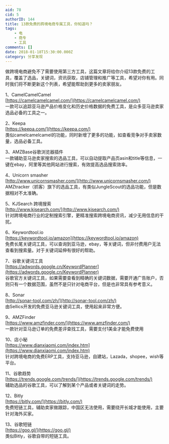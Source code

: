 ```yaml
---
aid: 78
cid: 5
authorID: 144
title: 13款免费的跨境电商专属工具，你知道吗？
tags:
    - 电
    - 商专
    - 工具
comments: []
date: 2018-01-18T15:30:00.000Z
category: 分享发现
---
```


做跨境电商避免不了需要使用第三方工具，这篇文章将给你介绍13款免费的工具，覆盖了选品，关键词，资讯获取，店铺管理和推广等工具，希望对你有用。同时我们将不断更新这个列表，希望能帮助到更多的卖家朋友。

1、CamelCamelCamel  
[https://camelcamelcamel.com/](https://camelcamelcamel.com/)  
一款可以追踪亚马逊产品价格变化和历史价格数据的免费工具，是众多亚马逊卖家选品必备的工具之一。

2、Keepa  
[https://keepa.com/](https://keepa.com/)  
类似camelcamelcamel的功能，同时新增了更多的功能，如查看竞争对手卖家数量，选品必备工具。

3、AMZBase谷歌浏览器插件  
一款辅助亚马逊卖家搜索的选品工具，可以自动提取产品页asin和title等信息，一键在ebay，阿里等其他网站进行搜索，有效提高选品搜索效率。

4、Unicorn smasher  
[http://www.unicornsmasher.com/](http://www.unicornsmasher.com/)  
AMZtracker（抓客）旗下的选品工具，有类似JungleScout的选品功能，但是数据相对不太准确。

5、KJSearch 跨境搜索  
[http://www.kjsearch.com/](http://www.kjsearch.com/)  
针对跨境电商行业的定制搜索引擎，更精准搜索跨境电商资讯，减少无用信息的干扰。

6、Keywordtool.io  
[https://keywordtool.io/amazon](https://keywordtool.io/amazon)  
免费长尾关键词工具，可以查询到亚马逊，ebay，等关键词，但非付费用户无法查看到搜索量。对于关键词延伸有很好的帮助。

7、谷歌关键词工具  
[https://adwords.google.cn/KeywordPlanner](https://adwords.google.cn/KeywordPlanner)  
谷歌官方关键词工具，如果需要查看到精确的关键词数据，需要开通广告账户，否则只有一个数据范围，虽然不是只针对电商平台，但是也非常具有参考意义。

8、Sonar  
[http://sonar-tool.com/zh/](http://sonar-tool.com/zh/)  
由Sellics开发的免费亚马逊关键词工具，使用起来非常方便。

9、AMZFinder  
[https://www.amzfinder.com/](https://www.amzfinder.com/)  
一款针对亚马逊订单的免费差评查找工具，需要支付1美金才能免费使用

10、店小秘  
[https://www.dianxiaomi.com/index.htm](https://www.dianxiaomi.com/index.htm)  
针对跨境电商的免费ERP工具，支持亚马逊，自建站，Lazada，shopee，wish等平台。

11、谷歌趋势  
[https://trends.google.com/trends/](https://trends.google.com/trends/)  
辅助选品的谷歌工具，可以了解到某个产品或者关键词的走势。

12、Bitly  
[https://bitly.com/](https://bitly.com/)  
免费短链工具，辅助卖家做跟踪，中国区无法使用，需要绕开长城才能使用，主要针对海外买家。

13、谷歌短链  
[https://goo.gl/](https://goo.gl/)  
类似Bitly，谷歌自带的短链工具。
